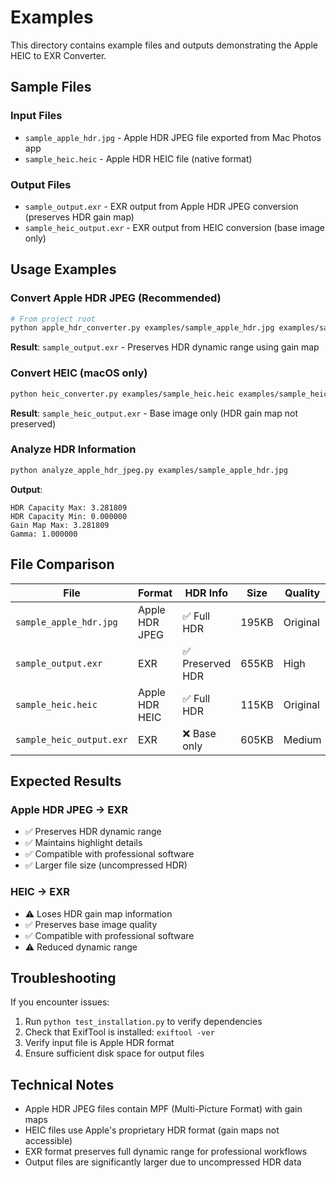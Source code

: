 # Examples

This directory contains example files and outputs demonstrating the Apple HEIC to EXR Converter.

## Sample Files

### Input Files
- `sample_apple_hdr.jpg` - Apple HDR JPEG file exported from Mac Photos app
- `sample_heic.heic` - Apple HDR HEIC file (native format)

### Output Files
- `sample_output.exr` - EXR output from Apple HDR JPEG conversion (preserves HDR gain map)
- `sample_heic_output.exr` - EXR output from HEIC conversion (base image only)

## Usage Examples

### Convert Apple HDR JPEG (Recommended)
```bash
# From project root
python apple_hdr_converter.py examples/sample_apple_hdr.jpg examples/sample_output.exr
```

**Result**: `sample_output.exr` - Preserves HDR dynamic range using gain map

### Convert HEIC (macOS only)
```bash
python heic_converter.py examples/sample_heic.heic examples/sample_heic_output.exr
```

**Result**: `sample_heic_output.exr` - Base image only (HDR gain map not preserved)

### Analyze HDR Information
```bash
python analyze_apple_hdr_jpeg.py examples/sample_apple_hdr.jpg
```

**Output**:
```
HDR Capacity Max: 3.281809
HDR Capacity Min: 0.000000
Gain Map Max: 3.281809
Gamma: 1.000000
```

## File Comparison

| File | Format | HDR Info | Size | Quality |
|------|--------|----------|------|---------|
| `sample_apple_hdr.jpg` | Apple HDR JPEG | ✅ Full HDR | 195KB | Original |
| `sample_output.exr` | EXR | ✅ Preserved HDR | 655KB | High |
| `sample_heic.heic` | Apple HDR HEIC | ✅ Full HDR | 115KB | Original |
| `sample_heic_output.exr` | EXR | ❌ Base only | 605KB | Medium |

## Expected Results

### Apple HDR JPEG → EXR
- ✅ Preserves HDR dynamic range
- ✅ Maintains highlight details
- ✅ Compatible with professional software
- ✅ Larger file size (uncompressed HDR)

### HEIC → EXR
- ⚠️ Loses HDR gain map information
- ✅ Preserves base image quality
- ✅ Compatible with professional software
- ⚠️ Reduced dynamic range

## Troubleshooting

If you encounter issues:
1. Run `python test_installation.py` to verify dependencies
2. Check that ExifTool is installed: `exiftool -ver`
3. Verify input file is Apple HDR format
4. Ensure sufficient disk space for output files

## Technical Notes

- Apple HDR JPEG files contain MPF (Multi-Picture Format) with gain maps
- HEIC files use Apple's proprietary HDR format (gain maps not accessible)
- EXR format preserves full dynamic range for professional workflows
- Output files are significantly larger due to uncompressed HDR data 